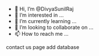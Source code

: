 - 👋 Hi, I’m @DivyaSunilRaj
- 👀 I’m interested in ...
- 🌱 I’m currently learning ...
- 💞️ I’m looking to collaborate on ...
- 📫 How to reach me ...

<!---
DivyaSunilRaj/DivyaSunilRaj is a ✨ special ✨ repository because its `README.md` (this file) appears on your GitHub profile.
You can click the Preview link to take a look at your changes.
--->
contact us page
add  database

